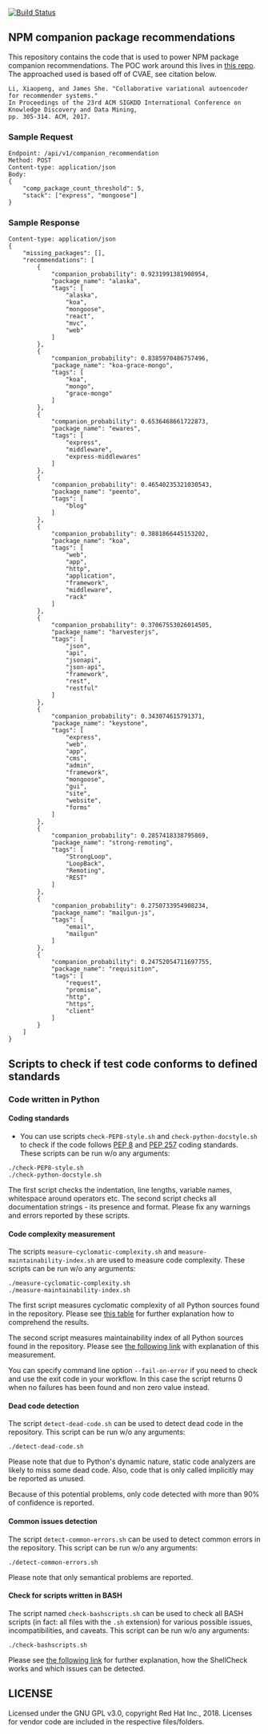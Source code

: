 [![Build Status](https://ci.centos.org/buildStatus/icon?job=devtools-fabric8-analytics-npm-insights-f8a-build-master)](https://ci.centos.org/job/devtools-fabric8-analytics-npm-insights-f8a-build-master/)

NPM companion package recommendations
-------------------------------------

This repository contains the code that is used to power NPM package companion
recommendations. The POC work around this lives in [this repo](https://github.com/fabric8-analytics/poc-npm-stack-analysis).
The approached used is based off of CVAE, see citation below.

```
Li, Xiaopeng, and James She. "Collaborative variational autoencoder for recommender systems."  
In Proceedings of the 23rd ACM SIGKDD International Conference on Knowledge Discovery and Data Mining,  
pp. 305-314. ACM, 2017.
```

### Sample Request

```
Endpoint: /api/v1/companion_recommendation
Method: POST
Content-type: application/json
Body:
{
	"comp_package_count_threshold": 5,
	"stack": ["express", "mongoose"]
}
```

### Sample Response

```
Content-type: application/json
{
    "missing_packages": [],
    "recommendations": [
        {
            "companion_probability": 0.9231991381908954,
            "package_name": "alaska",
            "tags": [
                "alaska",
                "koa",
                "mongoose",
                "react",
                "mvc",
                "web"
            ]
        },
        {
            "companion_probability": 0.8385970486757496,
            "package_name": "koa-grace-mongo",
            "tags": [
                "koa",
                "mongo",
                "grace-mongo"
            ]
        },
        {
            "companion_probability": 0.6536468661722873,
            "package_name": "ewares",
            "tags": [
                "express",
                "middleware",
                "express-middlewares"
            ]
        },
        {
            "companion_probability": 0.46540235321030543,
            "package_name": "peento",
            "tags": [
                "blog"
            ]
        },
        {
            "companion_probability": 0.3881866445153202,
            "package_name": "koa",
            "tags": [
                "web",
                "app",
                "http",
                "application",
                "framework",
                "middleware",
                "rack"
            ]
        },
        {
            "companion_probability": 0.37067553026014505,
            "package_name": "harvesterjs",
            "tags": [
                "json",
                "api",
                "jsonapi",
                "json-api",
                "framework",
                "rest",
                "restful"
            ]
        },
        {
            "companion_probability": 0.343074615791371,
            "package_name": "keystone",
            "tags": [
                "express",
                "web",
                "app",
                "cms",
                "admin",
                "framework",
                "mongoose",
                "gui",
                "site",
                "website",
                "forms"
            ]
        },
        {
            "companion_probability": 0.2857418338795869,
            "package_name": "strong-remoting",
            "tags": [
                "StrongLoop",
                "LoopBack",
                "Remoting",
                "REST"
            ]
        },
        {
            "companion_probability": 0.2750733954908234,
            "package_name": "mailgun-js",
            "tags": [
                "email",
                "mailgun"
            ]
        },
        {
            "companion_probability": 0.24752054711697755,
            "package_name": "requisition",
            "tags": [
                "request",
                "promise",
                "http",
                "https",
                "client"
            ]
        }
    ]
}
```

## Scripts to check if test code conforms to defined standards

### Code written in Python

#### Coding standards

- You can use scripts `check-PEP8-style.sh` and `check-python-docstyle.sh` to check if the code follows [PEP 8](https://www.python.org/dev/peps/pep-0008/) and [PEP 257](https://www.python.org/dev/peps/pep-0257/) coding standards. These scripts can be run w/o any arguments:

```
./check-PEP8-style.sh
./check-python-docstyle.sh
```

The first script checks the indentation, line lengths, variable names, whitespace around operators etc. The second
script checks all documentation strings - its presence and format. Please fix any warnings and errors reported by these
scripts.

#### Code complexity measurement

The scripts `measure-cyclomatic-complexity.sh` and `measure-maintainability-index.sh` are used to measure code complexity. These scripts can be run w/o any arguments:

```
./measure-cyclomatic-complexity.sh
./measure-maintainability-index.sh
```

The first script measures cyclomatic complexity of all Python sources found in the repository. Please see [this table](https://radon.readthedocs.io/en/latest/commandline.html#the-cc-command) for further explanation how to comprehend the results.

The second script measures maintainability index of all Python sources found in the repository. Please see [the following link](https://radon.readthedocs.io/en/latest/commandline.html#the-mi-command) with explanation of this measurement.

You can specify command line option `--fail-on-error` if you need to check and use the exit code in your workflow. In this case the script returns 0 when no failures has been found and non zero value instead.

#### Dead code detection

The script `detect-dead-code.sh` can be used to detect dead code in the repository. This script can be run w/o any arguments:

```
./detect-dead-code.sh
```

Please note that due to Python's dynamic nature, static code analyzers are likely to miss some dead code. Also, code that is only called implicitly may be reported as unused.

Because of this potential problems, only code detected with more than 90% of confidence is reported.

#### Common issues detection

The script `detect-common-errors.sh` can be used to detect common errors in the repository. This script can be run w/o any arguments:

```
./detect-common-errors.sh
```

Please note that only semantical problems are reported.

#### Check for scripts written in BASH

The script named `check-bashscripts.sh` can be used to check all BASH scripts (in fact: all files with the `.sh` extension) for various possible issues, incompatibilities, and caveats. This script can be run w/o any arguments:

```
./check-bashscripts.sh
```

Please see [the following link](https://github.com/koalaman/shellcheck) for further explanation, how the ShellCheck works and which issues can be detected.

## LICENSE

Licensed under the GNU GPL v3.0, copyright Red Hat Inc., 2018. Licenses for vendor code are included in the respective files/folders.

